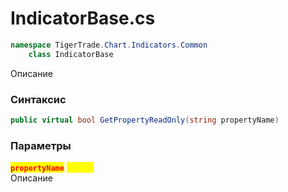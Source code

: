 
# IndicatorBase.cs
```csharp
namespace TigerTrade.Chart.Indicators.Common  
    class IndicatorBase
```

Описание

### Синтаксис
```csharp
public virtual bool GetPropertyReadOnly(string propertyName)
```

### Параметры
<mark style="color:red;">**`propertyName`**</mark> <mark style="color:yellow;">`string`</mark>  
 Описание  
  

                    
                    